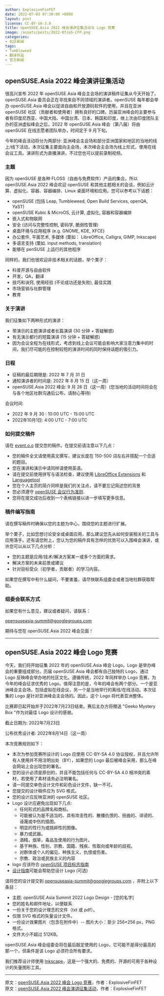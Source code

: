 ```yaml
---
author: ExplosiveFinFET
date: 2022-07-03 07:30:00 +0800
layout: post
license: CC-BY-SA-3.0
title: openSUSE.Asia 2022 峰会演讲征集活动与 Logo 竞赛
image: /assets/posts/2022-07/oS-CFP.png
categories:
- 社区新闻
tags:
- Tumbleweed
- 翻译作品
- 官方新闻
---
```


## openSUSE.Asia 2022 峰会演讲征集活动

很高兴宣布 2022 年 openSUSE.Asia 峰会主会场的演讲稿件征集从今天开始了。openSUSE.Asia 委员会正在寻找来自不同领域的演讲者。openSUSE 每年都会举办 openSUSE.Asia 峰会以促进自由和开放源码软件的使用，并且在亚洲 openSUSE 社区（贡献者和使用者）拥有良好的口碑。历届亚洲峰会的主要参与者有印度尼西亚、中国大陆、中国台湾、日本、韩国和印度，继上次由印度团队主办的亚洲虚拟峰会之后，2022 年 openSUSE.Asia 峰会（第八届）将由 openSUSE 在线志愿者团队举办，时间定于 9 月下旬。

今年的峰会活动将分为两部分: 亚洲峰会主会场和部分亚洲国家和地区的当地的线上/线下活动，本次征集主要面向主会场，本次峰会主会场为线上形式，使用在线会议工具。演讲形式为直播演讲，不过您也可以提前录制视频。

### 主题

因为 openSUSE 是各种 FLOSS（自由与免费软件）产品的集合，所以 openSUSE.Asia 2022 峰会欢迎 openSUSE 和其他主题相关的会谈，例如云计算、虚拟化、容器、容器编排、Linux 桌面环境和应用。您可以参考以下话题：

- openSUSE (包括 Leap, Tumbleweed, Open Build Services, openQA, YaST)
- openSUSE Kubic & MicroOS, 云计算, 虚拟化, 容器和容器编排
- 嵌入式和物联网
- 安全 (访问与完整性控制, 密码学, 脆弱性管理)
- 桌面环境与应用程序 (e.g. GNOME, KDE, XFCE)
- 办公套件, 平面艺术, 多媒体 (栗如： LibreOffice, Calligra, GIMP, Inkscape)
- 多语言支持 (栗如. input methods, translation)
- 能够在 penSUSE 上运行的其他程序

同样的，我们也很欢迎非技术相关的话题，举个栗子：

- 科普开源与自由软件
- 开发，QA，翻译
- 技巧和诀窍, 使用经验 (不论成功还是失败), 最佳实践
- 市场营销与社群管理
- 教育

### 关于演讲

我们征集如下两种形式的演讲：

- 带演示的主题演讲或者长篇演讲 (30 分钟 + 答疑解惑)
- 有无演示都行的短篇演讲 (15 分钟 + 答疑解惑)
- 因为会议全程为在线形式，考虑到线上会议可能会影响大家注意力集中的时间，我们尽可能的在控制较短的演讲时间的同时保持话题的吸引力。

### 日程

- 征稿的最后期限是: 2022 年 7 月 31 日
- 通知演讲者的时间是: 2022 年 8 月 15 日（这一周）
- openSUSE.Asia 2022 峰会: 9 月 26 日（这一周）(您当地的活动时间将会在与各个地区社群沟通后公布，请耐心等待)

会议时间:

- 2022 年 9 月 30 : 10:00 UTC - 15:00 UTC
- 2022年10月1日: 4:00 UTC - 7:00 UTC

### 如何提交稿件

请在 [event.o.o](https://events.opensuse.org/conferences/oSAS22/) 提交您的稿件。在提交前请注意以下几点：

- 您的稿件全文请使用英文撰写，建议长度在 150-500 词左右并搭配一个合适的题目。
- 您在演讲和演示中请同样请使用英语。
- 请在提交前使用拼写与语法检查，建议使用 [LibreOffice Extensions](https://extensions.libreoffice.org/) 和 [Languagetool](https://www.grammarly.com/)
- 您在个人主页的简介同样是我们的关注点，请不要忘记简述您的背景
- 您必须遵守 [openSUSE 会议行为准则](https://en.opensuse.org/openSUSE:Conference_code_of_conduct).
- 您将在提交成功后收到一个表格链接以进一步填写更多信息。

### 稿件编写指南

请在撰写稿件时确保以您的主题为中心，围绕您的主题进行扩展。

举个栗子，比如您想讨论安全或桌面应用，那么建议您先从如何安装相关的工具与应用落手。还有请您附上，您认为您的稿件具有怎样的优势可以入围峰会演讲，或许您可以从以下几点分析：

- 您的主题是应用/技术/解决方案某一或多个方面的需求。
- 解决方案的未来前景或建议
- 针对目标受众（初学者，贡献者）的学习内容。

如果您在撰写中有什么疑问，不要害羞，请尽快联系组委会或者当地社群获取帮助。

### 组委会联系方式

如果您有什么意见，建议或者疑问，请联系：

[opensuseasia-summit@googlegroups.com](mailto:opensuseasia-summit@googlegroups.com)

期待与您在 openSUSE.Asia 2022 峰会见面！

----

## openSUSE.Asia 2022 峰会 Logo 竞赛

今天，我们将开始征集 2022 年的 openSUSE.Asia 峰会 Logo。Logo 是举办峰会的重要组成部分。历届 openSUSE.Asia 峰会都有自己独特的 Logo，通过 Logo 反映峰会举办地的社区文化。遵循传统，2022 年同样举办 Logo 竞赛，为今年的峰会征求优秀的 Logo。值得注意的是，今年的峰会有两个部分。一个是亚洲峰会主会场，包括虚拟在线会议，另一个是当地举行的离线/在线活动。本次征集的 Logo 是针对亚洲峰会主会场的。因此，这个 Logo 将代表亚洲整体。

比赛即日起开始并于2022年7月23日结束。赛后主办方将赠送 "Geeko Mystery Box "作为对最佳 Logo 设计的感谢。

截止日期为: 2022年7月23日

公布优秀设计者: 2022年8月14日（这一周）

本次竞赛规则如下：

- 本次为参加竞赛所设计的 Logo 应使用 CC-BY-SA 4.0 协议授权，并且允许所有人使用并不用注明出处（BY），如果您的 Logo 最后被峰会采用，那么在峰会网站上会出现您的署名。
- 您的设计必须是原创的，并且不能包括任何与 CC-BY-SA 4.0 相冲突的素材，若使用了素材请务必注明署名。
- 请一同提交单色设计文件和彩色设计文件，缺一不可。
- 您提交的设计稿件应为 SVG 格式。
- 您的设计应反映亚洲的 openSUSE 社区。
- Logo 设计应避免出现如下几点:
    - 任何形式的品牌名和商标。  
    - 可能被认为是不适当的、具有攻击性的、散播仇恨的、扭曲的、诽谤的、诬蔑或中伤的插图。  
    - 明显的性行为或挑衅性的图像。  
    - 暴力或武器。  
    - 酒精，烟草，毒品及使用的行为图片。  
    - 基于种族、性别、宗教、国籍、残疾、性取向或年龄的歧视。  
    - 对群体或个人的偏见、种族主义、仇恨或伤害。  
    - 宗教、政治或民族主义的内容   
-  logo 应该符合 [openSUSE 项目标志指南](https://en.opensuse.org/File:OpenSUSE_Trademark_Guidelines.pdf)
- [设计指南](https://opensuse.github.io/branding-guidelines/)可能会帮助您设计 Logo (可选)

请将您的设计提交到 [opensuseasia-summit@googlegroups.com](mailto:opensuseasia-summit@googlegroups.com) ，并附上以下条目：

- 主题: openSUSE.Asia Summit 2022 Logo Design - [您的名字]
- 您的姓名和邮件地址，以便联系
- 一份关于您的设计理念的文件（txt 或 pdf）。
- 仅限 SVG 格式的矢量设计文件。
- 一份设计效果图片（包含在附件中）-- 图片大小：至少 256*256 px，PNG 格式。
- 文件大小不超过 512KB。

openSUSE.Asia 峰会组委会将在最后敲定使用的 Logo，它可能不是得分最高的那一个，但条件是该 Logo 必须符合所有要求。

我们推荐设计师使用 [Inkscape](https://inkscape.org/)，这是一个强大的、免费的、开源的可用于各种设计的矢量图形工具。



------

原文：[openSUSE.Asia 2022 峰会 Logo 竞赛](https://forum.suse.org.cn/t/topic/15166)，作者：ExplosiveFinFET  
原文：[openSUSE.Asia 2022 峰会演讲征集活动](https://forum.suse.org.cn/t/topic/15165)，作者：ExplosiveFinFET